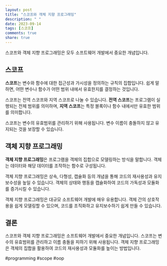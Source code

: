 ```yaml
---
layout: post
title: "스코프와 객체 지향 프로그래밍"
description: " "
date: 2023-09-14
tags: [스코프]
comments: true
share: true
---
```


스코프와 객체 지향 프로그래밍은 모두 소프트웨어 개발에서 중요한 개념입니다.

## 스코프

**스코프**는 변수와 함수에 대한 접근성과 가시성을 정의하는 규칙의 집합입니다. 쉽게 말하면, 어떤 변수나 함수가 어떤 범위 내에서 유효한지를 결정하는 것입니다.

스코프는 전역 스코프와 지역 스코프로 나눌 수 있습니다. **전역 스코프**는 프로그램이 실행되는 전체 범위를 의미하며, **지역 스코프**는 특정 블록이나 함수 내에서만 유효한 범위를 의미합니다.

스코프는 변수의 유효범위를 관리하기 위해 사용됩니다. 변수 이름이 충돌하지 않고 유지되는 것을 보장할 수 있습니다.

## 객체 지향 프로그래밍

**객체 지향 프로그래밍**은 프로그램을 객체의 집합으로 모델링하는 방식을 말합니다. 객체는 데이터와 해당 데이터를 조작하는 함수로 구성됩니다.

객체 지향 프로그래밍은 상속, 다형성, 캡슐화 등의 개념을 통해 코드의 재사용성과 유지보수성을 높일 수 있습니다. 객체의 상태와 행동을 캡슐화하여 코드의 가독성과 모듈화를 증가시킬 수 있습니다.

객체 지향 프로그래밍은 대규모 소프트웨어 개발에 매우 유용합니다. 객체 간의 상호작용을 쉽게 모델링할 수 있으며, 코드를 조직화하고 유지보수하기 쉽게 만들 수 있습니다.

## 결론

스코프와 객체 지향 프로그래밍은 소프트웨어 개발에서 중요한 개념입니다. 스코프는 변수의 유효범위를 관리하고 이름 충돌을 피하기 위해 사용됩니다. 객체 지향 프로그래밍은 객체의 집합을 활용하여 코드의 재사용성과 모듈화를 높이는 방법입니다.

#programming #scope #oop